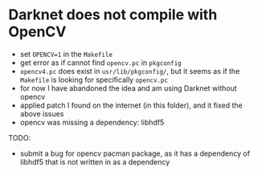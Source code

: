 # Darknet does not compile with OpenCV
* set `OPENCV=1` in the `Makefile`
* get error as if cannot find `opencv.pc` in `pkgconfig`
* `opencv4.pc` does exist in `usr/lib/pkgconfig/`, but
it seems as if the `Makefile` is looking for specifically `opencv.pc`
* for now I have abandoned the idea and am using Darknet without opencv
* applied patch I found on the internet (in this folder), and it fixed the
above issues
* opencv was missing a dependency: libhdf5

TODO:
* submit a bug for opencv pacman package, as it has a dependency
of libhdf5 that is not written in as a dependency


